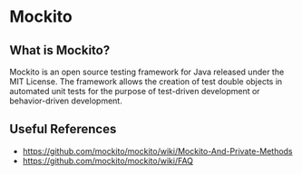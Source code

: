 # Mockito

## What is Mockito?

Mockito is an open source testing framework for Java released under the MIT License. The framework allows the creation of test double objects in automated unit tests for the purpose of test-driven development or behavior-driven development.

## Useful References

- https://github.com/mockito/mockito/wiki/Mockito-And-Private-Methods
- https://github.com/mockito/mockito/wiki/FAQ
